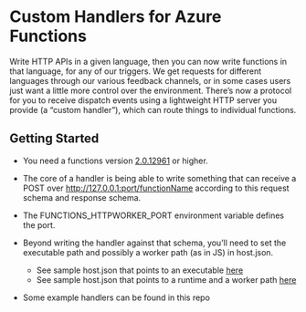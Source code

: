 # Custom Handlers for Azure Functions

Write HTTP APIs in a given language, then you can now write functions in that language, for any of our triggers. We get requests for different languages through our various feedback channels, or in some cases users just want a little more control over the environment. There’s now a protocol for you to receive dispatch events using a lightweight HTTP server you provide (a “custom handler”), which can route things to individual functions.

## Getting Started

-	You need a functions version [2.0.12961](https://github.com/Azure/azure-functions-host/releases/tag/v2.0.12961) or higher.
-	The core of a handler is being able to write something that can receive a POST over http://127.0.0.1:port/functionName according to this request schema and response schema.
-	The FUNCTIONS_HTTPWORKER_PORT environment variable defines the port.
-	Beyond writing the handler against that schema, you’ll need to set the executable path and possibly a worker path (as in JS) in host.json.
    * See sample host.json that points to an executable [here](https://github.com/pragnagopa/functions-http-worker/blob/master/functions/host.json)
    * See sample host.json that points to a runtime and a worker path [here](https://github.com/pragnagopa/functions-http-worker/blob/master/functions/SampleHostJsonWithWorkerPath.json)
  
-	Some example handlers can be found in this repo
